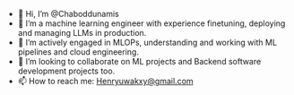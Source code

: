 - 👋 Hi, I’m @Chaboddunamis
- 👀 I’m a machine learning engineer with experience finetuning, deploying and managing LLMs in production. 
- 🌱 I’m actively engaged in MLOPs, understanding and working with ML pipelines and cloud engineering.
- 💞️ I’m looking to collaborate on ML projects and Backend software development projects too.
- 📫 How to reach me: Henryuwakxy@gmail.com

